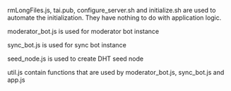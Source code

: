 rmLongFiles.js, tai.pub, configure_server.sh and initialize.sh are used to 
automate the initialization. They have nothing to do with application logic.

moderator_bot.js is used for moderator bot instance

sync_bot.js is used for sync bot instance

seed_node.js is used to create DHT seed node

util.js contain functions that are used by moderator_bot.js, sync_bot.js and app.js